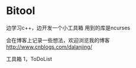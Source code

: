 # Bitool

边学习c++，边开发一个小工具箱
用到的库是ncurses

会在博客上记录一些想法，欢迎浏览我的博客
http://www.cnblogs.com/dalanjing/

工具箱
1，ToDoList 

